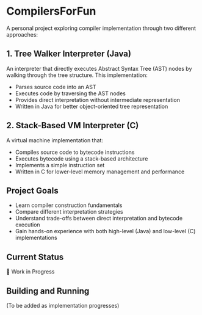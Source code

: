 # CompilersForFun

A personal project exploring compiler implementation through two different approaches:

## 1. Tree Walker Interpreter (Java)

An interpreter that directly executes Abstract Syntax Tree (AST) nodes by walking through the tree structure. This implementation:

- Parses source code into an AST
- Executes code by traversing the AST nodes
- Provides direct interpretation without intermediate representation
- Written in Java for better object-oriented tree representation

## 2. Stack-Based VM Interpreter (C)

A virtual machine implementation that:

- Compiles source code to bytecode instructions
- Executes bytecode using a stack-based architecture
- Implements a simple instruction set
- Written in C for lower-level memory management and performance

## Project Goals

- Learn compiler construction fundamentals
- Compare different interpretation strategies
- Understand trade-offs between direct interpretation and bytecode execution
- Gain hands-on experience with both high-level (Java) and low-level (C) implementations

## Current Status

🚧 Work in Progress

## Building and Running

(To be added as implementation progresses)

